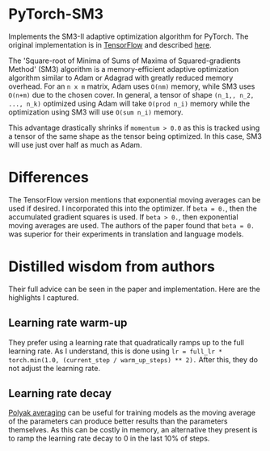 # PyTorch-SM3
 Implements the SM3-II adaptive optimization algorithm for PyTorch.
 The original implementation is in
 [TensorFlow](https://github.com/google-research/google-research/tree/master/sm3)
 and described [here](https://arxiv.org/abs/1901.11150).

 The 'Square-root of Minima of Sums of Maxima of Squared-gradients Method' (SM3)
 algorithm is a memory-efficient adaptive optimization algorithm similar to
 Adam or Adagrad with greatly reduced memory overhead. For an `n x m` matrix,
 Adam uses `O(nm)` memory, while SM3 uses `O(n+m)` due to the chosen cover.
 In general, a tensor of shape `(n_1,, n_2, ..., n_k)` optimized using Adam
 will take `O(prod n_i)` memory while the optimization using SM3 will use
 `O(sum n_i)` memory.

 This advantage drastically shrinks if `momentum > 0.0` as this is tracked using
 a tensor of the same shape as the tensor being optimized. In this case, SM3
 will use just over half as much as Adam.

# Differences
 The TensorFlow version mentions that exponential moving averages can
 be used if desired. I incorporated this into the optimizer. If
 `beta = 0.`, then the accumulated gradient squares is used. If
 `beta > 0.`, then exponential moving averages are used. The authors
 of the paper found that `beta = 0.` was superior for their experiments
 in translation and language models.

# Distilled wisdom from authors
 Their full advice can be seen in the paper and implementation. Here
 are the highlights I captured.
## Learning rate warm-up
 They prefer using a learning rate that quadratically ramps up to the
 full learning rate. As I understand, this is done using
 `lr = full_lr * torch.min(1.0, (current_step / warm_up_steps) ** 2).`
 After this, they do not adjust the learning rate.

## Learning rate decay
 [Polyak averaging](https://www.tensorflow.org/api_docs/python/tf/train/ExponentialMovingAverage)
 can be useful for training models as the moving average of the
 parameters can produce better results than the parameters themselves.
 As this can be costly in memory, an alternative they present is to
 ramp the learning rate decay to 0 in the last 10% of steps.
